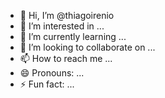 - 👋 Hi, I’m @thiagoirenio
- 👀 I’m interested in ...
- 🌱 I’m currently learning ...
- 💞️ I’m looking to collaborate on ...
- 📫 How to reach me ...
- 😄 Pronouns: ...
- ⚡ Fun fact: ...

<!---
thiagoirenio/thiagoirenio is a ✨ special ✨ repository because its `README.md` (this file) appears on your GitHub profile.
You can click the Preview link to take a look at your changes.
--->

